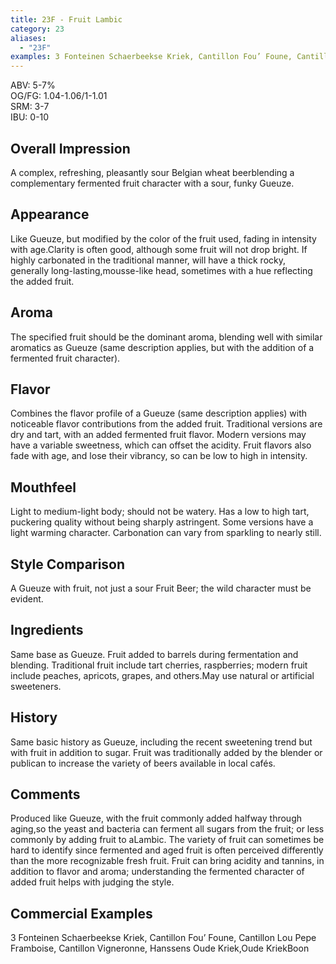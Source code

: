 ```yaml
---
title: 23F - Fruit Lambic
category: 23
aliases: 
  - "23F"
examples: 3 Fonteinen Schaerbeekse Kriek, Cantillon Fou’ Foune, Cantillon Lou Pepe Framboise, Cantillon Vigneronne, Hanssens Oude Kriek,Oude KriekBoon
---
```


ABV: 5-7%  
OG/FG: 1.04-1.06/1-1.01  
SRM: 3-7  
IBU: 0-10

## Overall Impression
A complex, refreshing, pleasantly sour Belgian wheat beerblending a complementary fermented fruit character with a sour, funky Gueuze.

## Appearance
Like Gueuze, but modified by the color of the fruit used, fading in intensity with age.Clarity is often good, although some fruit will not drop bright. If highly carbonated in the traditional manner, will have a thick rocky, generally long-lasting,mousse-like head, sometimes with a hue reflecting the added fruit.

## Aroma
The specified fruit should be the dominant aroma, blending well with similar aromatics as Gueuze (same description applies, but with the addition of a fermented fruit character).

## Flavor
Combines the flavor profile of a Gueuze (same description applies) with noticeable flavor contributions from the added fruit. Traditional versions are dry and tart, with an added fermented fruit flavor. Modern versions may have a variable sweetness, which can offset the acidity. Fruit flavors also fade with age, and lose their vibrancy, so can be low to high in intensity.

## Mouthfeel
Light to medium-light body; should not be watery. Has a low to high tart, puckering quality without being sharply astringent. Some versions have a light warming character. Carbonation can vary from sparkling to nearly still.

## Style Comparison
A Gueuze with fruit, not just a sour Fruit Beer; the wild character must be evident.

## Ingredients
Same base as Gueuze. Fruit added to barrels during fermentation and blending. Traditional fruit include tart cherries, raspberries; modern fruit include peaches, apricots, grapes, and others.May use natural or artificial sweeteners.

## History
Same basic history as Gueuze, including the recent sweetening trend but with fruit in addition to sugar. Fruit was traditionally added by the blender or publican to increase the variety of beers available in local cafés.

## Comments
Produced like Gueuze, with the fruit commonly added halfway through aging,so the yeast and bacteria can ferment all sugars from the fruit; or less commonly by adding fruit to aLambic. The variety of fruit can sometimes be hard to identify since fermented and aged fruit is often perceived differently than the more recognizable fresh fruit. Fruit can bring acidity and tannins, in addition to flavor and aroma; understanding the fermented character of added fruit helps with judging the style.

## Commercial Examples
3 Fonteinen Schaerbeekse Kriek, Cantillon Fou’ Foune, Cantillon Lou Pepe Framboise, Cantillon Vigneronne, Hanssens Oude Kriek,Oude KriekBoon